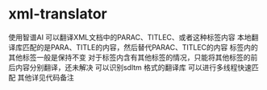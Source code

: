 # xml-translator
使用智谱AI
可以翻译XML文档中的PARAC、TITLEC、或者<parac id="A-C4E6C8F0ACC6996545E558177F84DCEC">这种标签内容
本地翻译库匹配的是PARA、TITLE的内容，然后替代PARAC、TITLEC的内容
标签内的其他标签一般是保持不变
对于标签内含有其他标签的情况，只能将其他标签的前后内容分别翻译，还未解决
可以识别sdltm 格式的翻译库
可以进行多线程快速匹配
其他详见代码备注
